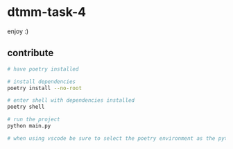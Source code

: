# dtmm-task-4

enjoy :)

## contribute

```bash
# have poetry installed 

# install dependencies
poetry install --no-root

# enter shell with dependencies installed
poetry shell

# run the project
python main.py

# when using vscode be sure to select the poetry environment as the python interpreter
```

